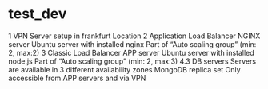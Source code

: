 # test_dev


1 VPN Server setup in frankfurt Location 
2 Application Load Balancer
	NGINX server
	Ubuntu server with installed nginx
	Part of “Auto scaling group” (min: 2, max:2)
3 Classic Load Balancer
	APP server
	Ubuntu server with installed node.js
	Part of “Auto scaling group” (min: 2, max:3)
4.3 DB servers
	Servers are available in 3 different availability zones
	MongoDB replica set
	Only accessible from APP servers and via VPN
